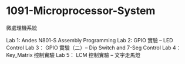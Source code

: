 # 1091-Microprocessor-System

微處理機系統

Lab 1: Andes N801-S Assembly Programming
Lab 2: GPIO 實驗 – LED Control
Lab 3： GPIO 實驗（二）– Dip Switch and 7-Seg Control
Lab 4：Key_Matrix 控制實驗
Lab 5： LCM 控制實驗 – 文字走馬燈